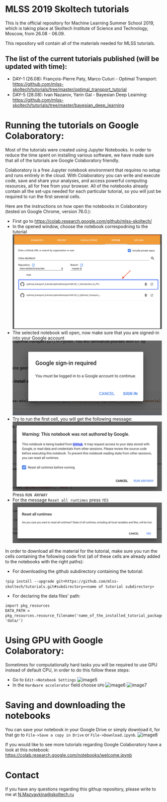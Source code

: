 # MLSS 2019 Skoltech tutorials
This is the official repository for Machine Learning Summer School 2019, which is taking place at Skoltech Institute of Science and Technology, Moscow, from 26.08 - 06.09.

This repository will contain all of the materials needed for MLSS tutorials. 

## The list of the current tutorials published (will be updated with time):
* DAY-1 (26.08): François-Pierre Paty, Marco Cuturi - Optimal Transport: https://github.com/mlss-skoltech/tutorials/tree/master/optimal_transport_tutorial
* DAY-5 (28.08): Ivan Nazarov, Yarin Gal - Bayesian Deep Learning: https://github.com/mlss-skoltech/tutorials/tree/master/bayesian_deep_learning

# Running the tutorials on Google Colaboratory:
Most of the tutorials were created using Jupyter Notebooks. In order to reduce the time spent on installing various software, we have made sure that all of the tutorials are Google Colaboratory friendly. 

Colaboratory is a free Jupyter notebook environment that requires no setup and runs entirely in the cloud. With Colaboratory you can write and execute code, save and share your analyses, and access powerful computing resources, all for free from your browser. All of the notebooks already contain all the set-ups needed for each particular tutorial, so you will just be required to run the first several cells.

Here are the instructions on how open the notebooks in Colaboratory (tested on Google Chrome, version 76.0.):
* First go to https://colab.research.google.com/github/mlss-skoltech/
* In the opened window, choose the notebook correspodning to the tutorial 
![image1](/img/img1.png)
* The selected notebook will open, now make sure that you are signed-in into your Google account
![image2](/img/img2.png)
* Try to run the first cell, you will get the following message:
![image3](/img/img3.png)
Press ```RUN ANYWAY```
* For the message ```Reset all runtimes``` press ```YES```
![image4](/img/img4.png)

In order to download all the material for the tutorial, make sure you run the cells containing the following code first (all of these cells are already added to the notebooks with the right paths):
* For downloading the github subdirectory containing the tutorial:

```!pip install --upgrade git+https://github.com/mlss-skoltech/tutorials.git#subdirectory=<name of tutorial subdirectory>```

* For declaring the data files' path: 
```
import pkg_resources
DATA_PATH = pkg_resources.resource_filename('name_of_the_installed_tutorial_package', 'data/')
```
# Using GPU with Google Colaboratory:
Sometimes for computationally hard tasks you will be required to use GPU instead of default CPU, in order to do this follow these steps:
* Go to ```Edit->Notebook Settings```
![image5](/img/img5.png)
* In the ```Hardware accelerator``` field choose ```GPU```
![image6](/img/img6.png)
![image7](/img/img7.png)

# Saving and downloading the notebooks
You can save your notebook in your Google Drive or simply download it, for that go to ```File->Save a copy in Drive``` or ```File->Download.ipynb```.
![image8](/img/img8.png)



If you would like to see more tutorials regarding Google Colaboratory have a look at this notebook: https://colab.research.google.com/notebooks/welcome.ipynb

# Contact 
If you have any questions regarding this githup repository, please write to me at N.Mazyavkina@skoltech.ru 

